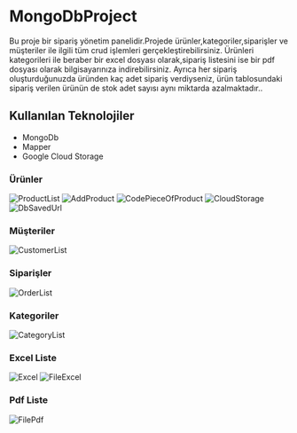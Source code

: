 # MongoDbProject
Bu proje bir sipariş yönetim panelidir.Projede ürünler,kategoriler,siparişler ve müşteriler ile ilgili tüm crud işlemleri gerçekleştirebilirsiniz.
Ürünleri kategorileri ile beraber bir excel dosyası olarak,sipariş listesini ise bir pdf dosyası olarak bilgisayarınıza indirebilirsiniz.
Ayrıca her sipariş oluşturduğunuzda üründen kaç adet sipariş verdiyseniz, ürün tablosundaki sipariş verilen ürünün de stok adet sayısı aynı miktarda azalmaktadır..

## Kullanılan Teknolojiler
<ul>
 <li>MongoDb</li>
 <li>Mapper</li>
 <li>Google Cloud Storage</li>
</ul>

### Ürünler
![ProductList](https://github.com/elfrkn/MongoDbProject/assets/101409313/bf348704-9193-4b5c-82c7-3c94c385466d)
![AddProduct](https://github.com/elfrkn/MongoDbProject/assets/101409313/751dc807-faa5-4780-a792-0a810fecd7cf)
![CodePieceOfProduct](https://github.com/elfrkn/MongoDbProject/assets/101409313/f21c5cfb-49cd-4225-bea3-b2d6c581eb72)
![CloudStorage](https://github.com/elfrkn/MongoDbProject/assets/101409313/eab7b0b4-c7f4-4cdd-945e-31dafb6e07f0)
![DbSavedUrl](https://github.com/elfrkn/MongoDbProject/assets/101409313/5e2a6cae-2774-401c-8047-83f6377f4365)

### Müşteriler 
![CustomerList](https://github.com/elfrkn/MongoDbProject/assets/101409313/c2e94a0c-57f2-4456-aa74-262db894789b)

### Siparişler
![OrderList](https://github.com/elfrkn/MongoDbProject/assets/101409313/b9c71e68-7d0b-47e1-a19a-3ff57f2e44ba)


### Kategoriler
![CategoryList](https://github.com/elfrkn/MongoDbProject/assets/101409313/19bcf2eb-4d7b-4e61-99ab-e434d40f9eef)

### Excel Liste
![Excel](https://github.com/elfrkn/MongoDbProject/assets/101409313/e07dc09a-b15d-4cb8-93c3-f29210765a4e)
![FileExcel](https://github.com/elfrkn/MongoDbProject/assets/101409313/9c72a1c6-e440-4c93-bf8a-dfce546db02f)

### Pdf Liste
![FilePdf](https://github.com/elfrkn/MongoDbProject/assets/101409313/928d3c14-c1ca-4093-bc31-1b0ef93ff95e)



